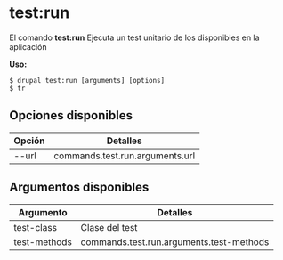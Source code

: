 # test:run
El comando **test:run** Ejecuta un test unitario de los disponibles en la aplicación

**Uso:**
```
$ drupal test:run [arguments] [options] 
$ tr  
```

## Opciones disponibles
Opción | Detalles
-------|-------------
--url | commands.test.run.arguments.url

## Argumentos disponibles
Argumento | Detalles
---------|-------------
test-class | Clase del test
test-methods | commands.test.run.arguments.test-methods
